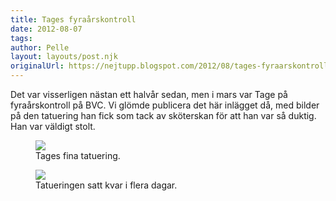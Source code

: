 ```yaml
---
title: Tages fyraårskontroll
date: 2012-08-07
tags: 	
author: Pelle
layout: layouts/post.njk
originalUrl: https://nejtupp.blogspot.com/2012/08/tages-fyraarskontroll.html
---
```


Det var visserligen nästan ett halvår sedan, men i mars var Tage på fyraårskontroll på BVC. Vi glömde publicera det här inlägget då, med bilder på den tatuering han fick som tack av sköterskan för att han var så duktig. Han var väldigt stolt.<br></div>

<figure>
	<img src="../../../../img/Efter+fyraa%CC%8Arskontrollen-_MG_2216.jpg">
	<figcaption>Tages fina tatuering.</figcaption>
</figure>

<figure>
	<img src="../../../../img/Efter+fyraa%CC%8Arskontrollen-_MG_2205.jpg">
	<figcaption>Tatueringen satt kvar i flera dagar.</figcaption>
</figure>
